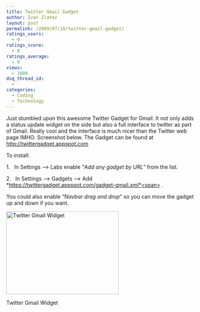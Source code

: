 ```yaml
---
title: Twitter Gmail Gadget
author: Ivan Zlatev
layout: post
permalink: /2009/07/18/twitter-gmail-gadget/
ratings_users:
  - 0
ratings_score:
  - 0
ratings_average:
  - 0
views:
  - 1808
dsq_thread_id:
  - 
categories:
  - Coding
  - Technology
---
```

Just stumbled upon this awesome Twitter Gadget for Gmail. It not only adds a status update widget on the side but also a full interface to twitter as part of Gmail. Really cool and the interface is much nicer than the Twitter web page IMHO. Screenshot below. The Gadget can be found at <http://twittergadget.appspot.com>

To install:

1.   In Settings &#8211;> Labs enable &#8220;<span><em>Add any gadget by URL</em>&#8221; from the list.</span>

<span>2.   In Settings &#8211;> Gadgets &#8211;> Add </span>*https://twittergadget.appspot.com/gadget-gmail.xml*<span> . </span>

<span>You could also enable &#8220;</span><span><em>Navbar drag and drop</em>&#8221; so you can move the gadget up and down if you want.<br /> </span>

<div id="attachment_668" style="width: 310px" class="wp-caption aligncenter">
  <a href="http://ivanz.com/wp-content/uploads/2009/07/gmail-twitter.png"><img class="size-medium wp-image-668" title="Twitter Gmail Widget" src="http://ivanz.com/wp-content/uploads/2009/07/gmail-twitter-300x221.png" alt="Twitter Gmail Widget" width="300" height="221" /></a>
  
  <p class="wp-caption-text">
    Twitter Gmail Widget
  </p>
</div>